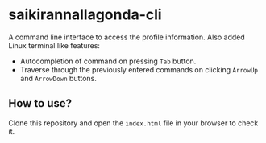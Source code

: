 # saikirannallagonda-cli
A command line interface to access the profile information.
Also added Linux terminal like features:
  - Autocompletion of command on pressing `Tab` button.
  - Traverse through the previously entered commands on clicking `ArrowUp` and `ArrowDown` buttons.
## How to use?
Clone this repository and open the `index.html` file in your browser to check it.
